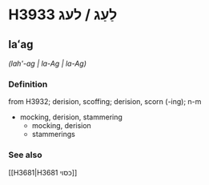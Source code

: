 # H3933 לַעַג / לעג

## laʻag

_(lah'-ag | la-Aɡ | la-Aɡ)_

### Definition

from H3932; derision, scoffing; derision, scorn (-ing); n-m

- mocking, derision, stammering
  - mocking, derision
  - stammerings

### See also

[[H3681|H3681 כסוי]]
